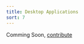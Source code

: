 ```yaml
---
title: Desktop Applications
sort: 7
---
```


Comming Soon, [contribute](https://github.com/Amr2812/software-environment-concepts/blob/master/content/desktop.md)
